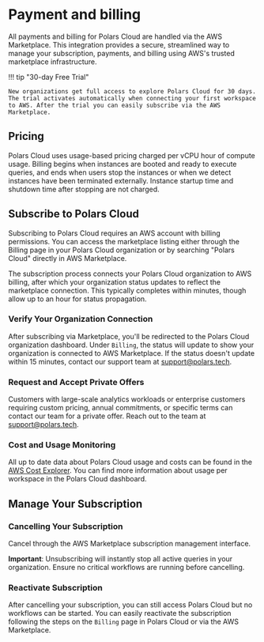 # Payment and billing

All payments and billing for Polars Cloud are handled via the AWS Marketplace. This integration
provides a secure, streamlined way to manage your subscription, payments, and billing using AWS's
trusted marketplace infrastructure.

!!! tip "30-day Free Trial"

    New organizations get full access to explore Polars Cloud for 30 days. The trial activates automatically when connecting your first workspace to AWS. After the trial you can easily subscribe via the AWS Marketplace.

## Pricing

Polars Cloud uses usage-based pricing charged per vCPU hour of compute usage. Billing begins when
instances are booted and ready to execute queries, and ends when users stop the instances or when we
detect instances have been terminated externally. Instance startup time and shutdown time after
stopping are not charged.

## Subscribe to Polars Cloud

Subscribing to Polars Cloud requires an AWS account with billing permissions. You can access the
marketplace listing either through the Billing page in your Polars Cloud organization or by
searching "Polars Cloud" directly in AWS Marketplace.

The subscription process connects your Polars Cloud organization to AWS billing, after which your
organization status updates to reflect the marketplace connection. This typically completes within
minutes, though allow up to an hour for status propagation.

### Verify Your Organization Connection

After subscribing via Marketplace, you'll be redirected to the Polars Cloud organization dashboard.
Under `Billing`, the status will update to show your organization is connected to AWS Marketplace.
If the status doesn't update within 15 minutes, contact our support team at
[support@polars.tech](mailto:support@polars.tech).

### Request and Accept Private Offers

Customers with large-scale analytics workloads or enterprise customers requiring custom pricing,
annual commitments, or specific terms can contact our team for a private offer. Reach out to the
team at [support@polars.tech](mailto:support@polars.tech).

### Cost and Usage Monitoring

All up to date data about Polars Cloud usage and costs can be found in the
[AWS Cost Explorer](https://aws.amazon.com/aws-cost-management/aws-cost-explorer/). You can find
more information about usage per workspace in the Polars Cloud dashboard.

## Manage Your Subscription

### Cancelling Your Subscription

Cancel through the AWS Marketplace subscription management interface.

**Important**: Unsubscribing will instantly stop all active queries in your organization. Ensure no
critical workflows are running before cancelling.

### Reactivate Subscription

After cancelling your subscription, you can still access Polars Cloud but no workflows can be
started. You can easily reactivate the subscription following the steps on the `Billing` page in
Polars Cloud or via the AWS Marketplace.
